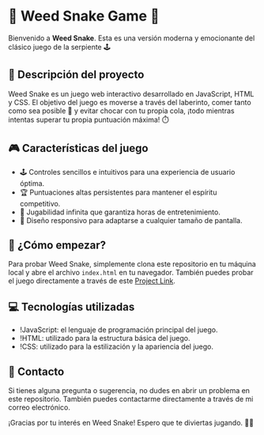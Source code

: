 # 🐍 Weed Snake Game 🐍

Bienvenido a **Weed Snake**. Esta es una versión moderna y emocionante del clásico juego de la serpiente 🕹️

## 📖 Descripción del proyecto

Weed Snake es un juego web interactivo desarrollado en JavaScript, HTML y CSS. El objetivo del juego es moverse a través del laberinto, comer tanto como sea posible 🍏 y evitar chocar con tu propia cola, ¡todo mientras intentas superar tu propia puntuación máxima! ⏱️

## 🎮 Características del juego

* 🕹️ Controles sencillos e intuitivos para una experiencia de usuario óptima.
* 🏆 Puntuaciones altas persistentes para mantener el espíritu competitivo.
* 🎉 Jugabilidad infinita que garantiza horas de entretenimiento.
* 📱 Diseño responsivo para adaptarse a cualquier tamaño de pantalla.

## 🚀 ¿Cómo empezar?

Para probar Weed Snake, simplemente clona este repositorio en tu máquina local y abre el archivo `index.html` en tu navegador. También puedes probar el juego directamente a través de este [Project Link](https://jcamela.github.io/Snake-Inkor/).

## 💻 Tecnologías utilizadas

* !JavaScript: el lenguaje de programación principal del juego.
* !HTML: utilizado para la estructura básica del juego.
* !CSS: utilizado para la estilización y la apariencia del juego.

## 📩 Contacto

Si tienes alguna pregunta o sugerencia, no dudes en abrir un problema en este repositorio. También puedes contactarme directamente a través de mi correo electrónico.

¡Gracias por tu interés en Weed Snake! Espero que te diviertas jugando. 🎉🎉
